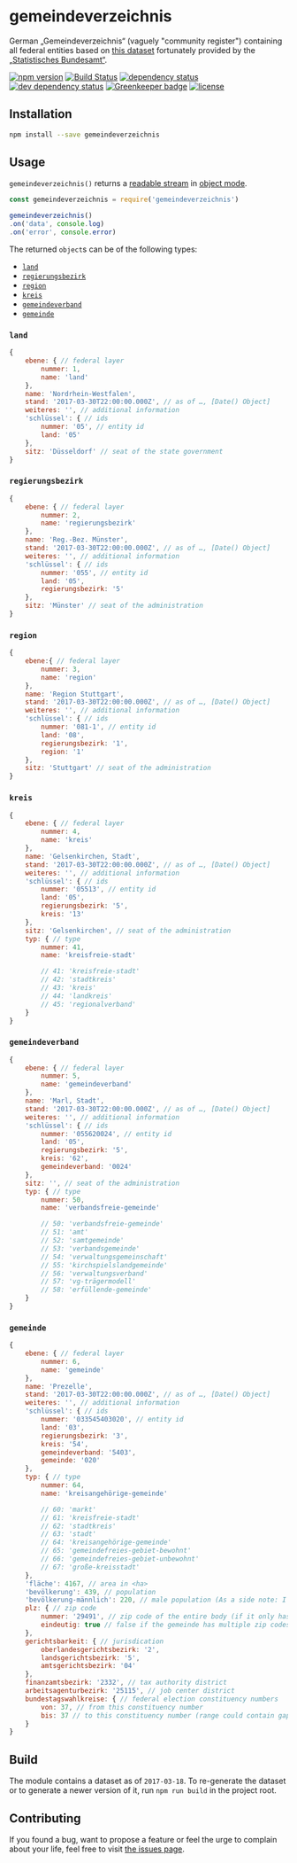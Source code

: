 # gemeindeverzeichnis

German „Gemeindeverzeichnis“ (vaguely "community register") containing all federal entities based on [this dataset](https://www.govdata.de/web/guest/daten/-/details/gv100_quartalsausgabe) fortunately provided by the [„Statistisches Bundesamt“](https://www.destatis.de).

[![npm version](https://img.shields.io/npm/v/gemeindeverzeichnis.svg)](https://www.npmjs.com/package/gemeindeverzeichnis)
[![Build Status](https://travis-ci.org/juliuste/gemeindeverzeichnis.svg?branch=master)](https://travis-ci.org/juliuste/gemeindeverzeichnis)
[![dependency status](https://img.shields.io/david/juliuste/gemeindeverzeichnis.svg)](https://david-dm.org/juliuste/gemeindeverzeichnis)
[![dev dependency status](https://img.shields.io/david/dev/juliuste/gemeindeverzeichnis.svg)](https://david-dm.org/juliuste/gemeindeverzeichnis#info=devDependencies)
[![Greenkeeper badge](https://badges.greenkeeper.io/juliuste/gemeindeverzeichnis.svg)](https://greenkeeper.io/)
[![license](https://img.shields.io/github/license/juliuste/gemeindeverzeichnis.svg?style=flat)](LICENSE)

## Installation

```bash
npm install --save gemeindeverzeichnis
```

## Usage

`gemeindeverzeichnis()` returns a [readable stream](https://nodejs.org/api/stream.html#stream_class_stream_readable) in [object mode](https://nodejs.org/api/stream.html#stream_object_mode).

```js
const gemeindeverzeichnis = require('gemeindeverzeichnis')

gemeindeverzeichnis()
.on('data', console.log)
.on('error', console.error)
```

The returned `object`s can be of the following types:

- [`land`](#land)
- [`regierungsbezirk`](#regierungsbezirk)
- [`region`](#region)
- [`kreis`](#kreis)
- [`gemeindeverband`](#gemeindeverband)
- [`gemeinde`](#gemeinde)

### `land`

```js
{
	ebene: { // federal layer
		nummer: 1,
		name: 'land'
	},
	name: 'Nordrhein-Westfalen',
	stand: '2017-03-30T22:00:00.000Z', // as of …, [Date() Object]
	weiteres: '', // additional information
	'schlüssel': { // ids
		nummer: '05', // entity id
		land: '05'
	},
	sitz: 'Düsseldorf' // seat of the state government
}
```

### `regierungsbezirk`

```js
{
	ebene: { // federal layer
		nummer: 2,
		name: 'regierungsbezirk'
	},
	name: 'Reg.-Bez. Münster',
	stand: '2017-03-30T22:00:00.000Z', // as of …, [Date() Object]
	weiteres: '', // additional information
	'schlüssel': { // ids
		nummer: '055', // entity id
		land: '05',
		regierungsbezirk: '5'
	},
	sitz: 'Münster' // seat of the administration
}
```

### `region`

```js
{
	ebene:{ // federal layer
		nummer: 3,
		name: 'region'
	},
	name: 'Region Stuttgart',
	stand: '2017-03-30T22:00:00.000Z', // as of …, [Date() Object]
	weiteres: '', // additional information
	'schlüssel': { // ids
		nummer: '081-1', // entity id
	 	land: '08',
	 	regierungsbezirk: '1',
	 	region: '1'
	},
	sitz: 'Stuttgart' // seat of the administration
}
```

### `kreis`

```js
{
	ebene: { // federal layer
		nummer: 4,
		name: 'kreis'
	},
	name: 'Gelsenkirchen, Stadt',
	stand: '2017-03-30T22:00:00.000Z', // as of …, [Date() Object]
	weiteres: '', // additional information
	'schlüssel': { // ids
		nummer: '05513', // entity id
		land: '05',
		regierungsbezirk: '5',
		kreis: '13'
	},
	sitz: 'Gelsenkirchen', // seat of the administration
	typ: { // type
		nummer: 41,
		name: 'kreisfreie-stadt'

		// 41: 'kreisfreie-stadt'
		// 42: 'stadtkreis'
		// 43: 'kreis'
		// 44: 'landkreis'
		// 45: 'regionalverband'
	}
}
```

### `gemeindeverband`

```js
{
	ebene: { // federal layer
		nummer: 5,
		name: 'gemeindeverband'
	},
	name: 'Marl, Stadt',
	stand: '2017-03-30T22:00:00.000Z', // as of …, [Date() Object]
	weiteres: '', // additional information
	'schlüssel': { // ids
		nummer: '055620024', // entity id
		land: '05',
		regierungsbezirk: '5',
		kreis: '62',
		gemeindeverband: '0024'
	},
	sitz: '', // seat of the administration
	typ: { // type
		nummer: 50,
		name: 'verbandsfreie-gemeinde'

		// 50: 'verbandsfreie-gemeinde'
		// 51: 'amt'
		// 52: 'samtgemeinde'
		// 53: 'verbandsgemeinde'
		// 54: 'verwaltungsgemeinschaft'
		// 55: 'kirchspielslandgemeinde'
		// 56: 'verwaltungsverband'
		// 57: 'vg-trägermodell'
		// 58: 'erfüllende-gemeinde'
	}
}
```

### `gemeinde`

```js
{
	ebene: { // federal layer
		nummer: 6,
		name: 'gemeinde'
	},
	name: 'Prezelle',
	stand: '2017-03-30T22:00:00.000Z', // as of …, [Date() Object]
	weiteres: '', // additional information
	'schlüssel': { // ids
		nummer: '033545403020', // entity id
		land: '03',
		regierungsbezirk: '3',
		kreis: '54',
		gemeindeverband: '5403',
		gemeinde: '020'
	},
	typ: { // type
		nummer: 64,
		name: 'kreisangehörige-gemeinde'

		// 60: 'markt'
		// 61: 'kreisfreie-stadt'
		// 62: 'stadtkreis'
		// 63: 'stadt'
		// 64: 'kreisangehörige-gemeinde'
		// 65: 'gemeindefreies-gebiet-bewohnt'
		// 66: 'gemeindefreies-gebiet-unbewohnt'
		// 67: 'große-kreisstadt'
	},
	'fläche': 4167, // area in <ha>
	'bevölkerung': 439, // population
	'bevölkerung-männlich': 220, // male population (As a side note: I'm not an anti-feminist, this is just taken from the original dataset which somehow doesn't include female population since it could be derivated by subtracting the male population from the absolute population. This still stinks a bit, though.. fight patriarchy! :D)
	plz: { // zip code
		nummer: '29491', // zip code of the entire body (if it only has one zip code) or the seat of the administration (if it has more than one zip code)
		eindeutig: true // false if the gemeinde has multiple zip codes
	},
	gerichtsbarkeit: { // jurisdication
		oberlandesgerichtsbezirk: '2',
		landsgerichtsbezirk: '5',
		amtsgerichtsbezirk: '04'
	},
	finanzamtsbezirk: '2332', // tax authority district
	arbeitsagenturbezirk: '25115', // job center district
	bundestagswahlkreise: { // federal election constituency numbers
		von: 37, // from this constituency number
		bis: 37 // to this constituency number (range could contain gaps)
	}
}
```

## Build

The module contains a dataset as of `2017-03-18`. To re-generate the dataset or to generate a newer version of it, run `npm run build` in the project root.

## Contributing

If you found a bug, want to propose a feature or feel the urge to complain about your life, feel free to visit [the issues page](https://github.com/juliuste/gemeindeverzeichnis/issues).
